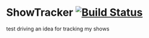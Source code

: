 # ShowTracker [![Build Status](https://travis-ci.org/smtheard/ShowTracker.svg)](https://travis-ci.org/smtheard/ShowTracker)
test driving an idea for tracking my shows